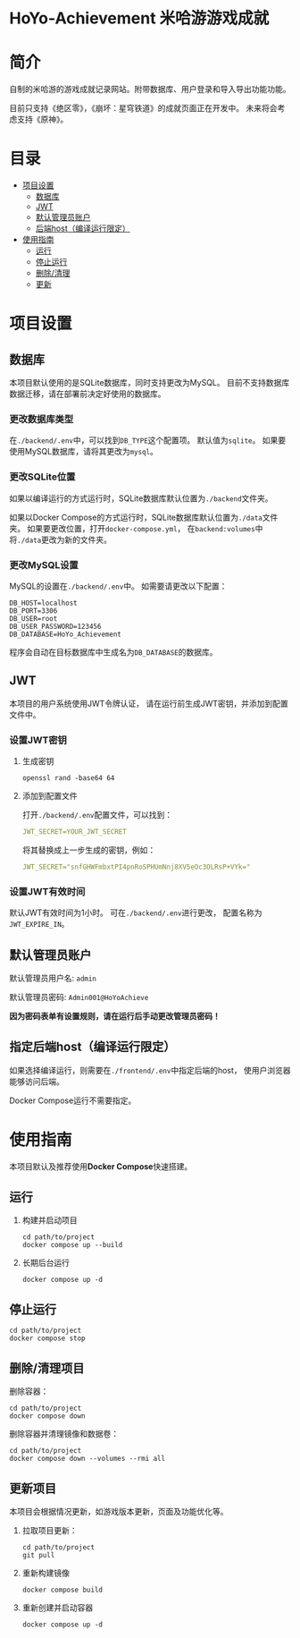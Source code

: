 HoYo-Achievement 米哈游游戏成就
================

# 简介
自制的米哈游的游戏成就记录网站。附带数据库、用户登录和导入导出功能功能。

目前只支持《绝区零》，《崩坏：星穹铁道》的成就页面正在开发中。
未来将会考虑支持《原神》。

# 目录
- [项目设置](#项目设置)
  - [数据库](#数据库)
  - [JWT](#JWT)
  - [默认管理员账户](#默认管理员账户)
  - [后端host（编译运行限定）](#指定后端host编译运行限定)
- [使用指南](#使用指南)
  - [运行](#运行)
  - [停止运行](#停止运行)
  - [删除/清理](#删除清理项目)
  - [更新](#更新项目)

# 项目设置

## 数据库
本项目默认使用的是SQLite数据库，同时支持更改为MySQL。
目前不支持数据库数据迁移，请在部署前决定好使用的数据库。

### 更改数据库类型
在`./backend/.env`中，可以找到`DB_TYPE`这个配置项。
默认值为`sqlite`。
如果要使用MySQL数据库，请将其更改为`mysql`。

### 更改SQLite位置
如果以编译运行的方式运行时，SQLite数据库默认位置为`./backend`文件夹。

如果以Docker Compose的方式运行时，SQLite数据库默认位置为`./data`文件夹。
如果要更改位置，打开`docker-compose.yml`，
在`backend:volumes`中将`./data`更改为新的文件夹。

### 更改MySQL设置
MySQL的设置在`./backend/.env`中。
如需要请更改以下配置：
```
DB_HOST=localhost
DB_PORT=3306
DB_USER=root
DB_USER_PASSWORD=123456
DB_DATABASE=HoYo_Achievement
```
程序会自动在目标数据库中生成名为`DB_DATABASE`的数据库。

## JWT
本项目的用户系统使用JWT令牌认证，
请在运行前生成JWT密钥，并添加到配置文件中。

### 设置JWT密钥
1. 生成密钥
    ```shell
    openssl rand -base64 64
    ```

2. 添加到配置文件

    打开`./backend/.env`配置文件，可以找到：

    ```YAML
    JWT_SECRET=YOUR_JWT_SECRET
    ```

    将其替换成上一步生成的密钥，例如：

    ```YAML
    JWT_SECRET="snfGHWFmbxtPI4pnRoSPHUmNnj8XV5eOc3OLRsP+VYk="
    ```

### 设置JWT有效时间
默认JWT有效时间为1小时。
可在`./backend/.env`进行更改，
配置名称为`JWT_EXPIRE_IN`。

## 默认管理员账户
默认管理员用户名:
`admin`

默认管理员密码:
`Admin001@HoYoAchieve`

**因为密码表单有设置规则，请在运行后手动更改管理员密码！**

## 指定后端host（编译运行限定）
如果选择编译运行，则需要在`./frontend/.env`中指定后端的host，
使用户浏览器能够访问后端。

Docker Compose运行不需要指定。

# 使用指南

本项目默认及推荐使用**Docker Compose**快速搭建。

## 运行
1. 构建并启动项目
    ```shell
    cd path/to/project
    docker compose up --build
    ```

2. 长期后台运行
    ```shell
    docker compose up -d
    ```

## 停止运行

```shell
cd path/to/project
docker compose stop
```

## 删除/清理项目

删除容器：
```shell
cd path/to/project
docker compose down
```

删除容器并清理镜像和数据卷：
```shell
cd path/to/project
docker compose down --volumes --rmi all
```

## 更新项目
本项目会根据情况更新，如游戏版本更新，页面及功能优化等。

1. 拉取项目更新：
    ```shell
    cd path/to/project
    git pull
    ```

2. 重新构建镜像
    ```shell
    docker compose build
    ```

3. 重新创建并启动容器
    ```shell
    docker compose up -d
    ```
